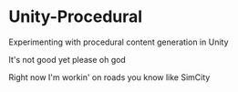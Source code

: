 Unity-Procedural
================

Experimenting with procedural content generation in Unity

It's not good yet please oh god

Right now I'm workin' on roads you know like SimCity
